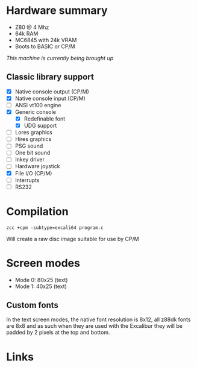 # Hardware summary

* Z80 @ 4 Mhz
* 64k RAM
* MC6845 with 24k VRAM
* Boots to BASIC or CP/M

_This machine is currently being brought up_

## Classic library support

* [x] Native console output (CP/M)
* [x] Native console input (CP/M)
* [ ] ANSI vt100 engine
* [x] Generic console
    * [x] Redefinable font 
    * [x] UDG support
* [ ] Lores graphics
* [ ] Hires graphics
* [ ] PSG sound
* [ ] One bit sound
* [ ] Inkey driver
* [ ] Hardware joystick
* [x] File I/O (CP/M)
* [ ] Interrupts
* [ ] RS232

# Compilation

    zcc +cpm -subtype=excali64 program.c

Will create a raw disc image suitable for use by CP/M

# Screen modes

* Mode 0: 80x25 (text)
* Mode 1: 40x25 (text)

## Custom fonts

In the text screen modes, the native font resolution is 8x12, all z88dk fonts are 8x8 and as such when they are used with the Excalibur they will be padded by 2 pixels at the top and bottom.

# Links

